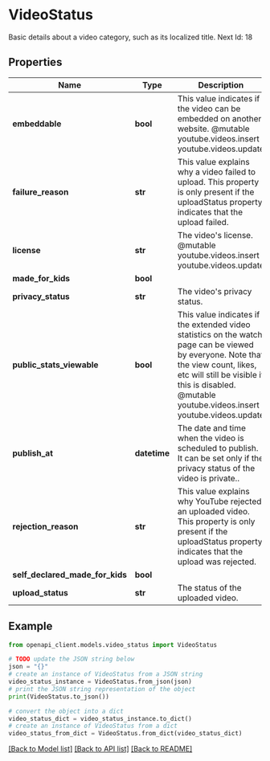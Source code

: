 # VideoStatus

Basic details about a video category, such as its localized title. Next Id: 18

## Properties

Name | Type | Description | Notes
------------ | ------------- | ------------- | -------------
**embeddable** | **bool** | This value indicates if the video can be embedded on another website. @mutable youtube.videos.insert youtube.videos.update | [optional] 
**failure_reason** | **str** | This value explains why a video failed to upload. This property is only present if the uploadStatus property indicates that the upload failed. | [optional] 
**license** | **str** | The video&#39;s license. @mutable youtube.videos.insert youtube.videos.update | [optional] 
**made_for_kids** | **bool** |  | [optional] 
**privacy_status** | **str** | The video&#39;s privacy status. | [optional] 
**public_stats_viewable** | **bool** | This value indicates if the extended video statistics on the watch page can be viewed by everyone. Note that the view count, likes, etc will still be visible if this is disabled. @mutable youtube.videos.insert youtube.videos.update | [optional] 
**publish_at** | **datetime** | The date and time when the video is scheduled to publish. It can be set only if the privacy status of the video is private.. | [optional] 
**rejection_reason** | **str** | This value explains why YouTube rejected an uploaded video. This property is only present if the uploadStatus property indicates that the upload was rejected. | [optional] 
**self_declared_made_for_kids** | **bool** |  | [optional] 
**upload_status** | **str** | The status of the uploaded video. | [optional] 

## Example

```python
from openapi_client.models.video_status import VideoStatus

# TODO update the JSON string below
json = "{}"
# create an instance of VideoStatus from a JSON string
video_status_instance = VideoStatus.from_json(json)
# print the JSON string representation of the object
print(VideoStatus.to_json())

# convert the object into a dict
video_status_dict = video_status_instance.to_dict()
# create an instance of VideoStatus from a dict
video_status_from_dict = VideoStatus.from_dict(video_status_dict)
```
[[Back to Model list]](../README.md#documentation-for-models) [[Back to API list]](../README.md#documentation-for-api-endpoints) [[Back to README]](../README.md)


